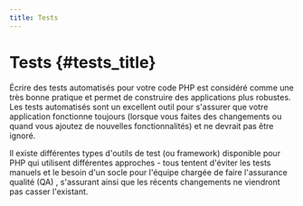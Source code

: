 ```yaml
---
title: Tests
---
```


# Tests {#tests_title}

Écrire des tests automatisés pour votre code PHP est considéré comme une très bonne pratique et permet de construire 
des applications plus robustes. Les tests automatisés sont un excellent outil pour s'assurer que votre application 
fonctionne toujours (lorsque vous faites des changements ou quand vous ajoutez de nouvelles fonctionnalités) et ne 
devrait pas être ignoré.

Il existe différentes types d'outils de test (ou framework) disponible pour PHP qui utilisent différentes approches - 
tous tentent d'éviter les tests manuels et le besoin d'un socle pour l'équipe chargée de faire l'assurance qualité (QA) 
, s'assurant ainsi que les récents changements ne viendront pas casser l'existant.

